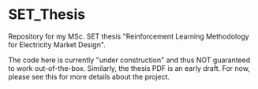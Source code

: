 # SET_Thesis
Repository for my MSc. SET thesis "Reinforcement Learning Methodology for Electricity Market Design".

The code here is currently "under construction" and thus NOT guaranteed to work out-of-the-box.
Similarly, the thesis PDF is an early draft.  For now, please see this for more details about the project.
